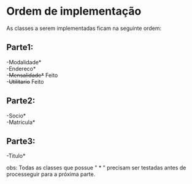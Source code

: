 # Ordem de implementação
As classes a serem implementadas ficam na seguinte ordem:

## Parte1: <br/>

-Modalidade* <br/>
-Endereco* <br/>
-<strike>Mensalidade*</strike> Feito<br/>
-<strike>Utilitario</strike> Feito<br/>

## Parte2:<br/>

-Socio*<br/>
-Matricula*<br/>

## Parte3:<br/>

-Titulo*<br/>

obs: Todas as classes que possue " * " precisam ser testadas antes de processeguir para a próxima parte.
